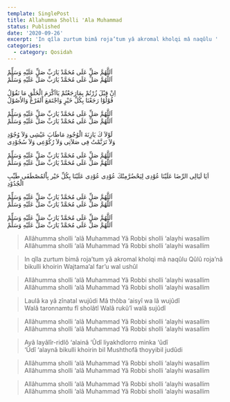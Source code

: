 ```yaml
---
template: SinglePost
title: Allahumma Sholli 'Ala Muhammad
status: Published
date: '2020-09-26'
excerpt: 'In qîla zurtum bimâ roja’tum yâ akromal kholqi mâ naqûlu '
categories:
  - category: Qosidah
---
```


اَللَّهُمَّ صَلِّ عَلَى مُحَمَّدْ      يَارَبِّ صَلِّ عَلَيْهِ وَسَلِّمْ  
اَللَّهُمَّ صَلِّ عَلَى مُحَمَّدْ      يَارَبِّ صَلِّ عَلَيْهِ وَسَلِّمْ  


اِنْ قِيْلَ زُرْتُمْ بِمَارَجَعْتُمْ      يَااَكْرَمَ الْخَلْقِ مَا نَقُوْلُ  
قُوْلُوْا رَجَعْنَا بِكُلِّ خَيْرٍ        وَاجْتَمَعَ اْلفَرْعُ وَالاُصُوْلُ  


اَللَّهُمَّ صَلِّ عَلَى مُحَمَّدْ      يَارَبِّ صَلِّ عَلَيْهِ وَسَلِّمْ  
اَللَّهُمَّ صَلِّ عَلَى مُحَمَّدْ      يَارَبِّ صَلِّ عَلَيْهِ وَسَلِّمْ  


لَوْلاَ كَ يَازِنَةَ الْوُجُودِ       مَاطَابَ عَيْشِى وَلاَ وُجُوْدِ  
وَلاَ تَرَنَّمْتُ فِى صَلاَتِى     وَلاَ رُكُوْعِى وَلاَ سُجُوْدِى  


اَللَّهُمَّ صَلِّ عَلَى مُحَمَّدْ      يَارَبِّ صَلِّ عَلَيْهِ وَسَلِّمْ  
اَللَّهُمَّ صَلِّ عَلَى مُحَمَّدْ      يَارَبِّ صَلِّ عَلَيْهِ وَسَلِّمْ  



اَيَا لَيَالِى الرِّضَا عَلَيْنَا    عُوْدِى لِيَحْضُرَّمِنْكَ عُوْدِى
عُوْدِى عَلَيْنَا بِكُلِّ خَيْر    بِاْلمُصْطَفَى طَيِّبِ الْجُدُوْدِ


اَللَّهُمَّ صَلِّ عَلَى مُحَمَّدْ      يَارَبِّ صَلِّ عَلَيْهِ وَسَلِّمْ  
اَللَّهُمَّ صَلِّ عَلَى مُحَمَّدْ      يَارَبِّ صَلِّ عَلَيْهِ وَسَلِّمْ  


اَللَّهُمَّ صَلِّ عَلَى مُحَمَّدْ      يَارَبِّ صَلِّ عَلَيْهِ وَسَلِّمْ  
اَللَّهُمَّ صَلِّ عَلَى مُحَمَّدْ      يَارَبِّ صَلِّ عَلَيْهِ وَسَلِّمْ  


> Allâhumma sholli ‘alâ Muhammad Yâ Robbi sholli ‘alayhi wasallim  
> Allâhumma sholli ‘alâ Muhammad Yâ Robbi sholli ‘alayhi wasallim 

> In qîla zurtum bimâ roja’tum yâ akromal kholqi mâ naqûlu 
> Qûlû roja’nâ bikulli khoirin Wajtama’al far’u wal ushûl 

> Allâhumma sholli ‘alâ Muhammad Yâ Robbi sholli ‘alayhi wasallim  
> Allâhumma sholli ‘alâ Muhammad Yâ Robbi sholli ‘alayhi wasallim 

> Laulâ ka yâ zînatal wujûdi Mâ thôba ‘aisyî wa lâ wujûdî  
> Walâ taronnamtu fî sholâtî Walâ rukû’î walâ sujûdî  

> Allâhumma sholli ‘alâ Muhammad Yâ Robbi sholli ‘alayhi wasallim  
> Allâhumma sholli ‘alâ Muhammad Yâ Robbi sholli ‘alayhi wasallim  

> Ayâ layâlîr-ridlô ‘alainâ ‘Ûdî liyakhdlorro minka ‘ûdî  
> ‘Ûdî ‘alaynâ bikulli khoirin bil Mushthofâ thoyyibil judûdi 

> Allâhumma sholli ‘alâ Muhammad Yâ Robbi sholli ‘alayhi wasallim  
> Allâhumma sholli ‘alâ Muhammad Yâ Robbi sholli ‘alayhi wasallim   

> Allâhumma sholli ‘alâ Muhammad Yâ Robbi sholli ‘alayhi wasallim  
> Allâhumma sholli ‘alâ Muhammad Yâ Robbi sholli ‘alayhi wasallim  
